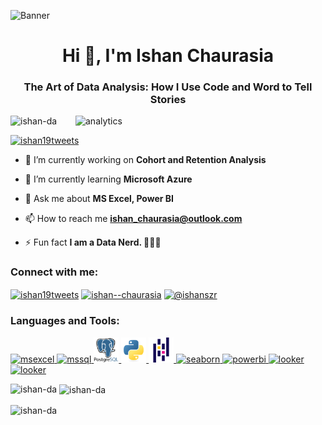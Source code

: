 ![Banner](https://unite.un.org/sites/unite.un.org/files/styles/panopoly_image_original/public/pages/analytics-banner_1.png?itok=ZMQjool9)
<h1 align="center">Hi 👋, I'm Ishan Chaurasia</h1>
<h3 align="center">The Art of Data Analysis: How I Use Code and Word to Tell Stories</h3>
<img align="right" alt="analytics" width="400" src="https://media4.giphy.com/media/JWuBH9rCO2uZuHBFpm/giphy.gif?cid=ecf05e47etc03zu74lgexef758mgglsret50glg1z6alfbum&ep=v1_gifs_search&rid=giphy.gif&ct=g">

<p align="left"> <img src="https://komarev.com/ghpvc/?username=ishan-da&label=Profile%20views&color=0e75b6&style=flat" alt="ishan-da" /> </p>

<p align="left"> <a href="https://twitter.com/ishan19tweets" target="blank"><img src="https://img.shields.io/twitter/follow/ishan19tweets?logo=twitter&style=for-the-badge" alt="ishan19tweets" /></a> </p>

- 🔭 I’m currently working on **Cohort and Retention Analysis**

- 🌱 I’m currently learning **Microsoft Azure**

- 💬 Ask me about **MS Excel, Power BI**

- 📫 How to reach me **ishan_chaurasia@outlook.com**

- ⚡ Fun fact **I am a Data Nerd. 👨🏼‍💻**

<h3 align="left">Connect with me:</h3>
<p align="left">
<a href="https://twitter.com/ishan19tweets" target="blank"><img align="center" src="https://raw.githubusercontent.com/rahuldkjain/github-profile-readme-generator/master/src/images/icons/Social/twitter.svg" alt="ishan19tweets" height="30" width="40" /></a>
<a href="https://linkedin.com/in/ishan--chaurasia" target="blank"><img align="center" src="https://raw.githubusercontent.com/rahuldkjain/github-profile-readme-generator/master/src/images/icons/Social/linked-in-alt.svg" alt="ishan--chaurasia" height="30" width="40" /></a>
<a href="https://medium.com/@ishanszr" target="blank"><img align="center" src="https://raw.githubusercontent.com/rahuldkjain/github-profile-readme-generator/master/src/images/icons/Social/medium.svg" alt="@ishanszr" height="30" width="40" /></a>
</p>

<h3 align="left">Languages and Tools:</h3>
<p align="left">
<a href="" target="_blank" rel="noreferrer"> <img src="https://img.icons8.com/?size=48&id=117561&format=png" alt="msexcel" width="40" height="40"/> </a>
<a href="https://www.microsoft.com/en-us/sql-server" target="_blank" rel="noreferrer"> <img src="https://www.svgrepo.com/show/303229/microsoft-sql-server-logo.svg" alt="mssql" width="40" height="40"/> </a>
<a href="https://www.postgresql.org" target="_blank" rel="noreferrer"> <img src="https://raw.githubusercontent.com/devicons/devicon/master/icons/postgresql/postgresql-original-wordmark.svg" alt="postgresql" width="40" height="40"/> </a>
<a href="https://www.python.org" target="_blank" rel="noreferrer"> <img src="https://raw.githubusercontent.com/devicons/devicon/master/icons/python/python-original.svg" alt="python" width="40" height="40"/> </a>
<a href="https://pandas.pydata.org/" target="_blank" rel="noreferrer"> <img src="https://raw.githubusercontent.com/devicons/devicon/2ae2a900d2f041da66e950e4d48052658d850630/icons/pandas/pandas-original.svg" alt="pandas" width="40" height="40"/> </a>
<a href="https://seaborn.pydata.org/" target="_blank" rel="noreferrer"> <img src="https://seaborn.pydata.org/_images/logo-mark-lightbg.svg" alt="seaborn" width="40" height="40"/> </a>
<a href="https://app.powerbi.com/home?experience=power-bi" target="_blank" rel="noreferrer"> <img src="https://github.com/microsoft/PowerBI-Icons/raw/main/SVG/Power-BI.svg" alt="powerbi" width="40" height="40"/> </a>
<a href="https://lookerstudio.google.com/navigation/reporting" target="_blank" rel="noreferrer"> <img src="https://www.gstatic.com/analytics-lego/svg/ic_looker_studio.svg" alt="looker" width="40" height="40"/> </a> 
<a href="https://make.powerautomate.com/" target="_blank" rel="noreferrer"> <img src="https://raw.githubusercontent.com/microsoft/PowerBI-Icons/main/SVG/Power-Automate-Colored.svg" alt="looker" width="40" height="40"/> </a>
</p>

<p><img align="left" src="https://github-readme-stats.vercel.app/api/top-langs?username=ishan-da&show_icons=true&locale=en&layout=compact" alt="ishan-da" /></p>

<p>&nbsp;<img align="center" src="https://github-readme-stats.vercel.app/api?username=ishan-da&show_icons=true&locale=en" alt="ishan-da" /></p>

<p><img align="center" src="https://github-readme-streak-stats.herokuapp.com/?user=ishan-da&" alt="ishan-da" /></p>
